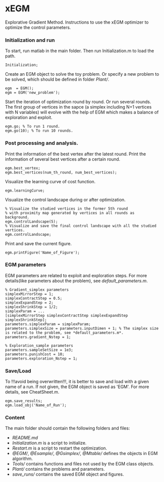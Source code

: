 # xEGM

Explorative Gradient Method.
Instructions to use the xEGM optimizer to optimize the control parameters.

### Initialization and run

To start, run matlab in the main folder.
Then run Initialization.m to load the path.

```
Initialization;
```


Create an EGM object to solve the toy problem.
Or specify a new problem to be solved, which should be defined in folder *Plant/*.
```
egm  = EGM();  
egm = EGM('new_problem');  
```


Start the iteration of optimization round by round.
Or run several rounds.
The first group of vertices in the sapce (a simplex including N+1 vertices with N variables) will evolve with the help of EGM which makes a balance of exploration and exploit.

```
egm.go; % To run 1 round.  
egm.go(10); % To run 10 rounds.  
```

### Post processing and analysis.

Print the information of the best vertex after the latest round.
Print the information of several best vertices after a certain round.

```
egm.best_vertex;  
egm.best_vertices(num_th_round, num_best_vertices);  

```


Visualize the learning curve of cost function. 

```
egm.learningCurve;  
```


Visualize the control landscape during or after optimization.

```
% Visualize the studied vertices in the former 5th round 
% with proximity map generated by vertices in all rounds as background.
egm.controlLandscape(5);
% Visualize and save the final control landscape with all the studied vertices.    
egm.controlLandscape;

```

Print and save the current figure.

```
egm.printFigure('Name_of_Figure');  

```

### EGM parameters

EGM parameters are related to exploit and exploration steps.
For more details(like parameters about the problem), see *default_parameters.m*.

```
% Gradient_simplex parameters
simplexMirrorStep = 1;  
simplexContractStep = 0.5;  
simplexExpandStep = 2;  
simplexShrinkStep = 1/2;  
simplexParam = ...  
[simplexMirrorStep simplexContractStep simplexExpandStep simplexShrinkStep];  
parameters.simplexParam = simplexParam;   
parameters.simplexSize = parameters.inputDimen + 1; % The simplex size is related to the problem, see *default_parameters.m*.  
parameters.gradient_Nstep = 1;       
    
% Exploration_sample parameters                           
parameters.sampleSetSize = 1e3;  
parameters.punishCost = 10;  
parameters.exploration_Nstep = 1;    

```

### Save/Load

To !!!avoid being overwritten!!!, it is better to save and load 
with a given name of a run.
If not given, the EGM object is saved as 'EGM'.
For more details, see CheatSheet.m.

```
egm.save_results;  
egm.load_obj('Name_of_Run');  

```

### Content

The main folder should contain the following folders and files:
- *README.md*  
- *Initialization.m* is a script to initialize.  
- *Restart.m* is a script to restart the optimization.  
- *@EGM/*, *@Esample/*, *@Gsimplex/*, *@Mtable/* defines the objects in EGM algorithm.  
- *Tools/* contains functions and files not used by the EGM class objects.  
- *Plant/* contains the problems and parameters.  
- *save_runs/* contains the saved EGM object and figures.  



